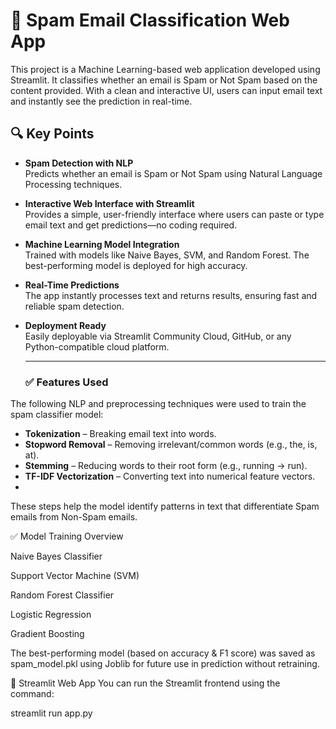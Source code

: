 # 📧 Spam Email Classification Web App

This project is a Machine Learning-based web application developed using Streamlit. It classifies whether an email is Spam or Not Spam based on the content provided. With a clean and interactive UI, users can input email text and instantly see the prediction in real-time.

## 🔍 Key Points

- **Spam Detection with NLP**  
  Predicts whether an email is Spam or Not Spam using Natural Language Processing techniques.

- **Interactive Web Interface with Streamlit**  
   Provides a simple, user-friendly interface where users can paste or type email text and get predictions—no coding required.

- **Machine Learning Model Integration**  
   Trained with models like Naive Bayes, SVM, and Random Forest. The best-performing model is deployed for high accuracy.

- **Real-Time Predictions**  
    The app instantly processes text and returns results, ensuring fast and reliable spam detection.

- **Deployment Ready**  
  Easily deployable via Streamlit Community Cloud, GitHub, or any Python-compatible cloud platform.

  ---
  
  ### ✅ Features Used

The following NLP and preprocessing techniques were used to train the spam classifier model:

- **Tokenization** – Breaking email text into words.
- **Stopword Removal** – Removing irrelevant/common words (e.g., the, is, at).  
- **Stemming** – Reducing words to their root form (e.g., running → run).  
- **TF-IDF Vectorization** – Converting text into numerical feature vectors.
- 
These steps help the model identify patterns in text that differentiate Spam emails from Non-Spam emails.

✅ Model Training Overview

Naive Bayes Classifier

Support Vector Machine (SVM)

Random Forest Classifier

Logistic Regression

Gradient Boosting

The best-performing model (based on accuracy & F1 score) was saved as spam_model.pkl using Joblib for future use in prediction without retraining.

🚀 Streamlit Web App
You can run the Streamlit frontend using the command:

streamlit run app.py
